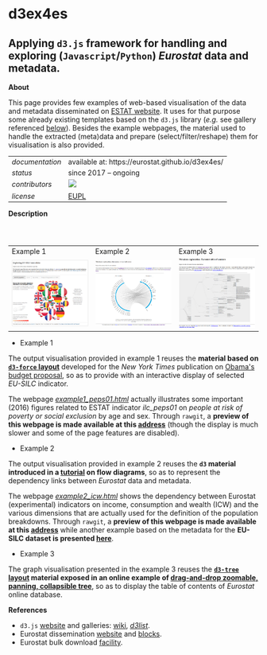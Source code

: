 d3ex4es
=======

Applying `d3.js` framework for handling and exploring (`Javascript`/`Python`) _Eurostat_ data and metadata.
---

**About**

This page provides few examples of web-based visualisation of the data and metadata disseminated on [ESTAT website](http://ec.europa.eu/eurostat/data/database). It uses for that purpose some already existing templates based on the `d3.js` library (_e.g._ see gallery referenced [below](#References)). Besides the example webpages, the material used to handle the extracted (meta)data and prepare (select/filter/reshape) them for visualisation is also provided.

<table align="center">
    <tr> <td align="left"><i>documentation</i></td> <td align="left">available at: https://eurostat.github.io/d3ex4es/</td> </tr> 
    <tr> <td align="left"><i>status</i></td> <td align="left">since 2017 &ndash; ongoing</td> </tr> 
    <tr> <td align="left"><i>contributors</i></td> 
    <td align="left" valign="middle">
<a href="https://github.com/gjacopo"><img src="https://github.com/gjacopo.png" width="40"></a>
</td> </tr> 
    <tr> <td align="left"><i>license</i></td> <td align="left"><a href="https://joinup.ec.europa.eu/sites/default/files/eupl1.1.-licence-en_0.pdfEUPL">EUPL</a> </td> </tr> 
</table>

**Description**

<table>
<header>
<td align="centre">Example 1</td>
<td align="centre">Example 2</td>
<td align="centre">Example 3</td>
</header>
<tr>
<td><kbd><a href="https://cdn.rawgit.com/eurostat/d3ex4es/01d12b8f/example1/example1_peps01.html"><img src="docs/example1_peps01.png" alt="Example 1 PEPS01" width="300"></a></kbd></td>
<td><kbd><a href="https://cdn.rawgit.com/eurostat/d3ex4es/a3a6c755/example2/example2_icw_rawgit.html"><img src="docs/example2_icw.png" alt="Example 2 ICW" width="300"></a></kbd></td>
<td><kbd><a href=""><img src="docs/example3_toc.png" alt="Example 3 ToC" width="300"></a></kbd></td>
</tr>
</table>

* Example 1

The output visualisation provided in example 1 reuses the **material based on [`d3-force` layout](https://github.com/d3/d3-force)** developed for the _New York Times_ publication on [Obama's budget proposal](http://www.nytimes.com/interactive/2012/02/13/us/politics/2013-budget-proposal-graphic.html), so as to provide with an interactive display of selected _EU-SILC_ indicator.

The webpage [_example1_peps01.html_](https://github.com/eurostat/d3ex4es/blob/master/example1/example1_peps01.html) actually illustrates some important (2016) figures related to ESTAT indicator _ilc_peps01_ on *people at risk of poverty or social exclusion* by age and sex. 
Through `rawgit`, a **preview of this webpage is made available at this [address](https://cdn.rawgit.com/eurostat/d3ex4es/01d12b8f/example1/example1_peps01.html)**  (though the display is much slower and some of the page features are disabled).

* Example 2

The output visualisation provided in example 2 reuses the **`d3` material introduced in a [tutorial](https://www.visualcinnamon.com/2015/08/stretched-chord.html) on flow diagrams**, so as to represent the dependency links between _Eurostat_ data and metadata.

The webpage [_example2_icw.html_](https://github.com/eurostat/d3ex4es/blob/master/example2/example2_icw.html) shows the dependency between Eurostat (experimental) indicators on income, consumption and wealth (ICW) and the various dimensions that are actually used for the definition of the population breakdowns. 
Through `rawgit`, a **preview of this webpage is made available at this [address](https://cdn.rawgit.com/eurostat/d3ex4es/a3a6c755/example2/example2_icw_rawgit.html)** while another example based on the metadata for the **EU-SILC dataset is presented [here](https://cdn.rawgit.com/eurostat/d3ex4es/975963db/example2/example2_ilc_rawgit.html)**.

* Example 3

The graph visualisation presented in the example 3 reuses the **[`d3-tree` layout](https://github.com/mbostock/d3/wiki/Tree-Layout) material exposed in an online example of [drag-and-drop zoomable, panning, collapsible tree](https://www.visualcinnamon.com/2015/08/stretched-chord.html)**, so as to display the  table of contents of _Eurostat_ online database.

**<a name="References"></a>References**

* `d3.js` [website](https://d3js.org/) and galleries: [wiki](https://github.com/d3/d3/wiki/Gallery), [_d3list_](http://christopheviau.com/d3list/gallery.html).
* Eurostat dissemination [website](http://ec.europa.eu/eurostat/data/database) and [blocks](https://bl.ocks.org).
* Eurostat bulk download [facility](http://ec.europa.eu/eurostat/estat-navtree-portlet-prod/BulkDownloadListing).

